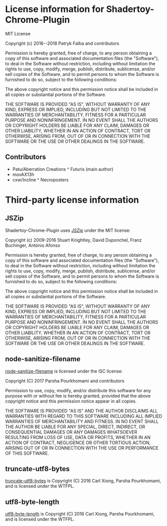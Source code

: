 # License information for Shadertoy-Chrome-Plugin

MIT License

Copyright (c) 2016--2018 Patryk Falba and contributors

Permission is hereby granted, free of charge, to any person obtaining a copy
of this software and associated documentation files (the "Software"), to deal
in the Software without restriction, including without limitation the rights
to use, copy, modify, merge, publish, distribute, sublicense, and/or sell
copies of the Software, and to permit persons to whom the Software is
furnished to do so, subject to the following conditions:

The above copyright notice and this permission notice shall be included in all
copies or substantial portions of the Software.

THE SOFTWARE IS PROVIDED "AS IS", WITHOUT WARRANTY OF ANY KIND, EXPRESS OR
IMPLIED, INCLUDING BUT NOT LIMITED TO THE WARRANTIES OF MERCHANTABILITY,
FITNESS FOR A PARTICULAR PURPOSE AND NONINFRINGEMENT. IN NO EVENT SHALL THE
AUTHORS OR COPYRIGHT HOLDERS BE LIABLE FOR ANY CLAIM, DAMAGES OR OTHER
LIABILITY, WHETHER IN AN ACTION OF CONTRACT, TORT OR OTHERWISE, ARISING FROM,
OUT OF OR IN CONNECTION WITH THE SOFTWARE OR THE USE OR OTHER DEALINGS IN THE
SOFTWARE.

## Contributors

 - Patu/Aberration Creations ^ Futuris (main author)
 - movAX13h
 - cxw/Incline ^ Necroposters

# Third-party license information

## JSZip

Shadertoy-Chrome-Plugin uses [JSZip](https://stuk.github.io/jszip/)
under the MIT license:

Copyright (c) 2009-2016 Stuart Knightley, David Duponchel, Franz Buchinger, António Afonso

Permission is hereby granted, free of charge, to any person obtaining a copy
of this software and associated documentation files (the "Software"), to deal
in the Software without restriction, including without limitation the rights
to use, copy, modify, merge, publish, distribute, sublicense, and/or sell
copies of the Software, and to permit persons to whom the Software is
furnished to do so, subject to the following conditions:

The above copyright notice and this permission notice shall be included in
all copies or substantial portions of the Software.

THE SOFTWARE IS PROVIDED "AS IS", WITHOUT WARRANTY OF ANY KIND, EXPRESS OR
IMPLIED, INCLUDING BUT NOT LIMITED TO THE WARRANTIES OF MERCHANTABILITY,
FITNESS FOR A PARTICULAR PURPOSE AND NONINFRINGEMENT. IN NO EVENT SHALL THE
AUTHORS OR COPYRIGHT HOLDERS BE LIABLE FOR ANY CLAIM, DAMAGES OR OTHER
LIABILITY, WHETHER IN AN ACTION OF CONTRACT, TORT OR OTHERWISE, ARISING FROM,
OUT OF OR IN CONNECTION WITH THE SOFTWARE OR THE USE OR OTHER DEALINGS IN
THE SOFTWARE.

## node-sanitize-filename

[node-sanitize-filename](https://github.com/parshap/node-sanitize-filename)
is licensed under the ISC license:

Copyright (C) 2017 Parsha Pourkhomami and contributors

Permission to use, copy, modify, and/or distribute this software for any purpose with or without fee is hereby granted, provided that the above copyright notice and this permission notice appear in all copies.

THE SOFTWARE IS PROVIDED "AS IS" AND THE AUTHOR DISCLAIMS ALL WARRANTIES WITH REGARD TO THIS SOFTWARE INCLUDING ALL IMPLIED WARRANTIES OF MERCHANTABILITY AND FITNESS. IN NO EVENT SHALL THE AUTHOR BE LIABLE FOR ANY SPECIAL, DIRECT, INDIRECT, OR CONSEQUENTIAL DAMAGES OR ANY DAMAGES WHATSOEVER RESULTING FROM LOSS OF USE, DATA OR PROFITS, WHETHER IN AN ACTION OF CONTRACT, NEGLIGENCE OR OTHER TORTIOUS ACTION, ARISING OUT OF OR IN CONNECTION WITH THE USE OR PERFORMANCE OF THIS SOFTWARE.

## truncate-utf8-bytes

[truncate-utf8-bytes](https://github.com/parshap/truncate-utf8-bytes)
is Copyright (C) 2016 Carl Xiong, Parsha Pourkhomami, and is licensed under
the WTFPL.

## utf8-byte-length

[utf8-byte-length](https://github.com/parshap/utf8-byte-length)
is Copyright (C) 2016 Carl Xiong, Parsha Pourkhomami, and is licensed under
the WTFPL.

